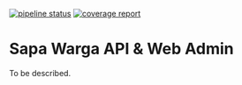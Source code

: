 [![pipeline status](https://gitlab.com/jdsteam/sapa-warga/sapawarga-app/badges/master/pipeline.svg)](https://gitlab.com/jdsteam/sapa-warga/sapawarga-app/commits/master)
[![coverage report](https://gitlab.com/jdsteam/sapa-warga/sapawarga-app/badges/master/coverage.svg)](https://gitlab.com/jdsteam/sapa-warga/sapawarga-app/commits/master)

# Sapa Warga API & Web Admin 

To be described.